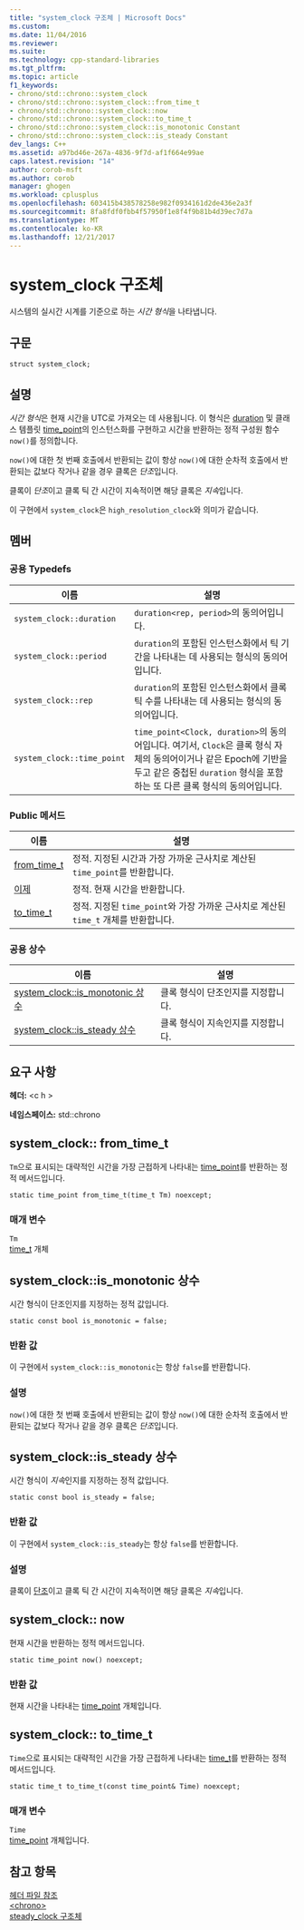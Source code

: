 ```yaml
---
title: "system_clock 구조체 | Microsoft Docs"
ms.custom: 
ms.date: 11/04/2016
ms.reviewer: 
ms.suite: 
ms.technology: cpp-standard-libraries
ms.tgt_pltfrm: 
ms.topic: article
f1_keywords:
- chrono/std::chrono::system_clock
- chrono/std::chrono::system_clock::from_time_t
- chrono/std::chrono::system_clock::now
- chrono/std::chrono::system_clock::to_time_t
- chrono/std::chrono::system_clock::is_monotonic Constant
- chrono/std::chrono::system_clock::is_steady Constant
dev_langs: C++
ms.assetid: a97bd46e-267a-4836-9f7d-af1f664e99ae
caps.latest.revision: "14"
author: corob-msft
ms.author: corob
manager: ghogen
ms.workload: cplusplus
ms.openlocfilehash: 603415b438578258e982f0934161d2de436e2a3f
ms.sourcegitcommit: 8fa8fdf0fbb4f57950f1e8f4f9b81b4d39ec7d7a
ms.translationtype: MT
ms.contentlocale: ko-KR
ms.lasthandoff: 12/21/2017
---
```

# <a name="systemclock-structure"></a>system_clock 구조체
시스템의 실시간 시계를 기준으로 하는 *시간 형식*을 나타냅니다.  
  
## <a name="syntax"></a>구문  
  
```  
struct system_clock;  
```  
  
## <a name="remarks"></a>설명  
 *시간 형식*은 현재 시간을 UTC로 가져오는 데 사용됩니다. 이 형식은 [duration](../standard-library/duration-class.md) 및 클래스 템플릿 [time_point](../standard-library/time-point-class.md)의 인스턴스화를 구현하고 시간을 반환하는 정적 구성원 함수 `now()`를 정의합니다.  
  
 `now()`에 대한 첫 번째 호출에서 반환되는 값이 항상 `now()`에 대한 순차적 호출에서 반환되는 값보다 작거나 같을 경우 클록은 *단조*입니다.  
  
 클록이 *단조*이고 클록 틱 간 시간이 지속적이면 해당 클록은 *지속*입니다.  
  
 이 구현에서 `system_clock`은 `high_resolution_clock`와 의미가 같습니다.  
  
## <a name="members"></a>멤버  
  
### <a name="public-typedefs"></a>공용 Typedefs  
  
|이름|설명|  
|----------|-----------------|  
|`system_clock::duration`|`duration<rep, period>`의 동의어입니다.|  
|`system_clock::period`|`duration`의 포함된 인스턴스화에서 틱 기간을 나타내는 데 사용되는 형식의 동의어입니다.|  
|`system_clock::rep`|`duration`의 포함된 인스턴스화에서 클록 틱 수를 나타내는 데 사용되는 형식의 동의어입니다.|  
|`system_clock::time_point`|`time_point<Clock, duration>`의 동의어입니다. 여기서, `Clock`은 클록 형식 자체의 동의어이거나 같은 Epoch에 기반을 두고 같은 중첩된 `duration` 형식을 포함하는 또 다른 클록 형식의 동의어입니다.|  
  
### <a name="public-methods"></a>Public 메서드  
  
|이름|설명|  
|----------|-----------------|  
|[from_time_t](#from_time_t)|정적. 지정된 시간과 가장 가까운 근사치로 계산된 `time_point`를 반환합니다.|  
|[이제](#now)|정적. 현재 시간을 반환합니다.|  
|[to_time_t](#to_time_t)|정적. 지정된 `time_point`와 가장 가까운 근사치로 계산된 `time_t` 개체를 반환합니다.|  
  
### <a name="public-constants"></a>공용 상수  
  
|이름|설명|  
|----------|-----------------|  
|[system_clock::is_monotonic 상수](#is_monotonic_constant)|클록 형식이 단조인지를 지정합니다.|  
|[system_clock::is_steady 상수](#is_steady_constant)|클록 형식이 지속인지를 지정합니다.|  
  
## <a name="requirements"></a>요구 사항  
 **헤더:** \<c h >  
  
 **네임스페이스:** std::chrono  
  
##  <a name="from_time_t"></a>system_clock:: from_time_t
 `Tm`으로 표시되는 대략적인 시간을 가장 근접하게 나타내는 [time_point](../standard-library/time-point-class.md)를 반환하는 정적 메서드입니다.  
  
```  
static time_point from_time_t(time_t Tm) noexcept;  
```  
  
### <a name="parameters"></a>매개 변수  
 `Tm`  
 [time_t](../c-runtime-library/standard-types.md) 개체  
  
##  <a name="is_monotonic_constant"></a>  system_clock::is_monotonic 상수  
 시간 형식이 단조인지를 지정하는 정적 값입니다.  
  
```  
static const bool is_monotonic = false;  
```  
  
### <a name="return-value"></a>반환 값  
 이 구현에서 `system_clock::is_monotonic`는 항상 `false`를 반환합니다.  
  
### <a name="remarks"></a>설명  
 `now()`에 대한 첫 번째 호출에서 반환되는 값이 항상 `now()`에 대한 순차적 호출에서 반환되는 값보다 작거나 같을 경우 클록은 *단조*입니다.  
  
##  <a name="is_steady_constant"></a>  system_clock::is_steady 상수  
 시간 형식이 *지속*인지를 지정하는 정적 값입니다.  
  
```  
static const bool is_steady = false;  
```  
  
### <a name="return-value"></a>반환 값  
 이 구현에서 `system_clock::is_steady`는 항상 `false`를 반환합니다.  
  
### <a name="remarks"></a>설명  
 클록이 [단조](#is_monotonic_constant)이고 클록 틱 간 시간이 지속적이면 해당 클록은 *지속*입니다.  
  
##  <a name="now"></a>system_clock:: now
 현재 시간을 반환하는 정적 메서드입니다.  
  
```  
static time_point now() noexcept;  
```  
  
### <a name="return-value"></a>반환 값  
 현재 시간을 나타내는 [time_point](../standard-library/time-point-class.md) 개체입니다.  
  
##  <a name="to_time_t"></a>system_clock:: to_time_t
 `Time`으로 표시되는 대략적인 시간을 가장 근접하게 나타내는 [time_t](../c-runtime-library/standard-types.md)를 반환하는 정적 메서드입니다.  
  
```  
static time_t to_time_t(const time_point& Time) noexcept;  
```  
  
### <a name="parameters"></a>매개 변수  
 `Time`  
 [time_point](../standard-library/time-point-class.md) 개체입니다.  
  
## <a name="see-also"></a>참고 항목  
 [헤더 파일 참조](../standard-library/cpp-standard-library-header-files.md)   
 [\<chrono>](../standard-library/chrono.md)   
 [steady_clock 구조체](../standard-library/steady-clock-struct.md)
